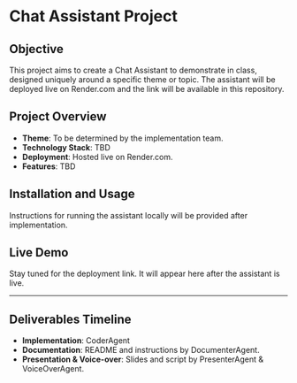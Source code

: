 # Chat Assistant Project

## Objective
This project aims to create a Chat Assistant to demonstrate in class, designed uniquely around a specific theme or topic. The assistant will be deployed live on Render.com and the link will be available in this repository. 

## Project Overview
- **Theme**: To be determined by the implementation team.
- **Technology Stack**: TBD
- **Deployment**: Hosted live on Render.com.
- **Features**: TBD

## Installation and Usage
Instructions for running the assistant locally will be provided after implementation.

## Live Demo
Stay tuned for the deployment link. It will appear here after the assistant is live.

---
## Deliverables Timeline
- **Implementation**: CoderAgent 
- **Documentation**: README and instructions by DocumenterAgent.
- **Presentation & Voice-over**: Slides and script by PresenterAgent & VoiceOverAgent.
